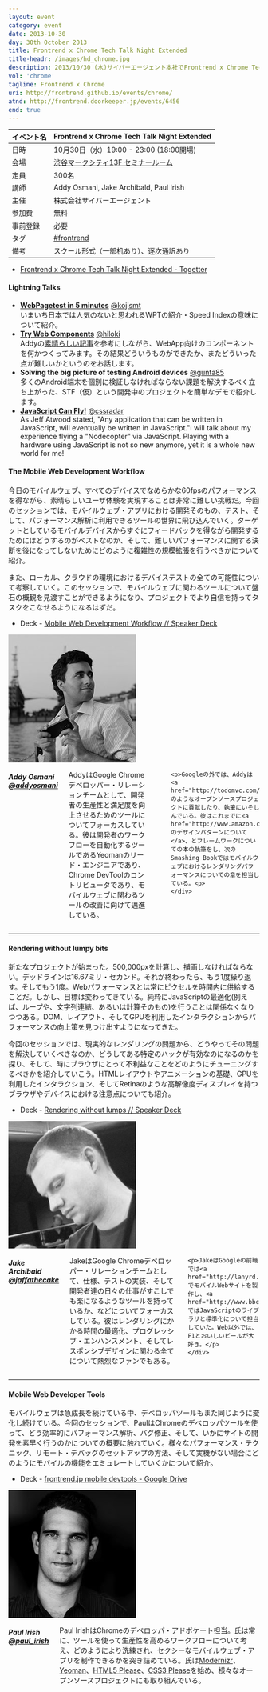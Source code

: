 ```yaml
---
layout: event
category: event
date: 2013-10-30
day: 30th October 2013
title: Frontrend x Chrome Tech Talk Night Extended
title-headr: /images/hd_chrome.jpg
description: 2013/10/30 (水)サイバーエージェント本社でFrontrend x Chrome Tech Talk Night Extendedを開催します。
vol: 'chrome'
tagline: Frontrend x Chrome
uri: http://frontrend.github.io/events/chrome/
atnd: http://frontrend.doorkeeper.jp/events/6456
end: true
---
```


イベント名 |Frontrend x Chrome Tech Talk Night Extended
---------|---------------------------------------------------------------
日時     |10月30日（水）19:00 - 23:00 (18:00開場)
会場     |[渋谷マークシティ13F セミナールーム](http://www.cyberagent.co.jp/access_print/id=7035)
定員     |300名
講師     |Addy Osmani, Jake Archibald, Paul Irish
主催     |株式会社サイバーエージェント
参加費    |無料
事前登録  |必要
タグ     |[#frontrend](https://twitter.com/search?q=%23frontrend)
備考     |スクール形式（一部机あり）、逐次通訳あり

+ [Frontrend x Chrome Tech Talk Night Extended - Togetter](http://togetter.com/li/583708)

<h4 id="lt">Lightning Talks</h4>

+ __[WebPagetest in 5 minutes](https://speakerdeck.com/t32k/webpagetest-in-5-minutes)__ [@kojismt](https://twitter.com/kojismt)  
  いまいち日本では人気のないと思われるWPTの紹介・Speed Indexの意味について紹介。
+ __[Try Web Components](http://www.slideshare.net/hiloki/try-webcomponents)__ [@hiloki](https://twitter.com/hiloki)  
  Addyの[素晴らしい記事](http://www.html5rocks.com/en/tutorials/webcomponents/yeoman/)を参考にしながら、WebApp向けのコンポーネントを何かつくってみます。その結果どういうものができたか、またどういった点が難しいかというのをお話します。
+ __Solving the big picture of testing Android devices__ [@gunta85](https://twitter.com/gunta85)  
  多くのAndroid端末を個別に検証しなければならない課題を解決するべく立ち上がった、STF（仮）という開発中のプロジェクトを簡単なデモで紹介します。
+ __[JavaScript Can Fly!](https://speakerdeck.com/studiomohawk/javascript-can-fly)__ [@cssradar](https://twitter.com/cssradar)  
  As Jeff Atwood stated, "Any application that can be written in JavaScript, will eventually be written in JavaScript."I will talk about my experience flying a "Nodecopter" via JavaScript.
Playing with a hardware using JavaScript is not so new anymore, yet it is a whole new world for me!


<h4 id="addy">The Mobile Web Development Workflow</h4>

今日のモバイルウェブ、すべてのデバイスでなめらかな60fpsのパフォーマンスを得ながら、素晴らしいユーザ体験を実現することは非常に難しい挑戦だ。今回のセッションでは、モバイルウェブ・アプリにおける開発そのもの、テスト、そして、パフォーマンス解析に利用できるツールの世界に飛び込んでいく。ターゲットとしているモバイルデバイスからすぐにフィードバックを得ながら開発するためにはどうするのがベストなのか、そして、難しいパフォーマンスに関する決断を後になってしないためにどのように複雑性の規模拡張を行うべきかについて紹介。

また、ローカル、クラウドの環境におけるデバイステストの全ての可能性について考察していく。このセッションで、モバイルウェブに関わるツールについて盤石の概観を見渡すことができるようになり、プロジェクトでより自信を持ってタスクをこなせるようになるはずだ。

+ <span class="label secondary radius">Deck</span> - [Mobile Web Development Workflow // Speaker Deck](https://speakerdeck.com/addyosmani/mobile-web-development-workflow)

<div class="row">
    <div class="large-3 columns">
        <img src="/images/speakers/addy.jpg">
    </div>
    <div class="large-9 columns"><h5>Addy Osmani <a href="https://twitter.com/addyosmani">@addyosmani</a></h5>
    <p>AddyはGoogle Chromeデベロッパー・リレーションチームとして、開発者の生産性と満足度を向上させるためのツールについてフォーカスしている。彼は開発者のワークフローを自動化するツールであるYeomanのリード・エンジニアであり、Chrome DevToolのコントリビュータであり、モバイルウェブに関わるツールの改善に向けて邁進している。<p>

    <p>Googleの外では、Addyは<a href="http://todomvc.com/">TodoMVC</a>のようなオープンソースプロジェクトに貢献したり、執筆にいそしんでいる。彼はこれまでに<a href="http://www.amazon.co.jp/dp/487311618X/">JavaScriptのデザインパターンについて</a>、とフレームワークについての本の執筆をし、次のSmashing Bookではモバイルウェブにおけるレンダリングパフォーマンスについての章を担当している。<p>
    </div>
</div>

---

<h4 id="jake">Rendering without lumpy bits</h4>

新たなプロジェクトが始まった。500,000pxを計算し、描画しなければならない。デッドラインは16.67ミリ・セカンド。それが終わったら、もう1度繰り返す。そしてもう1度。Webパフォーマンスとは常にピクセルを時間内に供給することだ。しかし、目標は変わってきている。純粋にJavaScriptの最適化(例えば、ループや、文字列連結、あるいは計算そのもの)を行うことは関係なくなりつつある。DOM、レイアウト、そしてGPUを利用したインタラクションからパフォーマンスの向上策を見つけ出すようになってきた。

今回のセッションでは、現実的なレンダリングの問題から、どうやってその問題を解決していくべきなのか、どうしてある特定のハックが有効なのになるのかを探り、そして、時にブラウザにとって不利益なことをどのようにチューニングするべきかを紹介していこう。HTMLレイアウトやアニメーションの基礎、GPUを利用したインタラクション、そしてRetinaのような高解像度ディスプレイを持つブラウザやデバイスにおける注意点についても紹介。

+ <span class="label secondary radius">Deck</span> - [Rendering without lumps // Speaker Deck](https://speakerdeck.com/jaffathecake/rendering-without-lumps)

<div class="row">
    <div class="large-3 columns">
        <img src="/images/speakers/jake.jpg">
    </div>
    <div class="large-9 columns"><h5>Jake Archibald <a href="https://twitter.com/jaffathecake">@jaffathecake</a></h5>
    <p>JakeはGoogle Chromeデベロッパー・リレーションチームとして、仕様、テストの実装、そして開発者達の日々の仕事がすこしでも楽になるようなツールを持っているか、などについてフォーカスしている。彼はレンダリングにかかる時間の最適化、プログレッシブ・エンハンスメント、そしてレスポンシブデザインに関わる全てについて熱烈なファンでもある。</p>

    <p>JakeはGoogleの前職では<a href="http://lanyrd.com/">Lanyrd</a>でモバイルWebサイトを製作し、<a href="http://www.bbc.co.uk/">BBC</a>ではJavaScriptのライブラリと標準化について担当していた。Web以外では、F1とおいしいビールが大好き。</p>
    </div>
</div>

---

<h4 id="paul">Mobile Web Developer Tools</h4>

モバイルウェブは急成長を続けている中、デベロッパツールもまた同じように変化し続けている。今回のセッションで、PaulはChromeのデベロッパツールを使って、どう効率的にパフォーマンス解析、バグ修正、そして、いかにサイトの開発を素早く行うのかについての概要に触れていく。様々なパフォーマンス・テクニック、リモート・デバッグのセットアップの方法、そして実機がない場合にどのようにモバイルの機能をエミュレートしていくかについて紹介。


+ <span class="label secondary radius">Deck</span> - [frontrend.jp mobile devtools - Google Drive](https://docs.google.com/presentation/d/1LEk6KoNk8-yL-Ge-y3mw4pV-Z9J8wjMXX_E77Rwq1rw/pub?start=false&loop=false&delayms=3000#slide=id.p)

<div class="row">
    <div class="large-3 columns">
        <img src="/images/speakers/paul.jpg">
    </div>
    <div class="large-9 columns"><h5>Paul Irish <a href="https://twitter.com/paul_irish">@paul_irish</a></h5>
    <p>Paul IrishはChromeのデベロッパ・アドボケート担当。氏は常に、ツールを使って生産性を高めるワークフローについて考え、どのようにより洗練され、セクシーなモバイルウェブ・アプリを制作できるかを突き詰めている。氏は<a href="http://www.modernizr.com">Modernizr</a>、<a href="http://yeoman.io">Yeoman</a>、<a href="http://html5please.us">HTML5 Please</a>、<a href="http://www.css3please.com">CSS3 Please</a>を始め、様々なオープンソースプロジェクトにも取り組んでいる。</p>
    </div>
</div>
